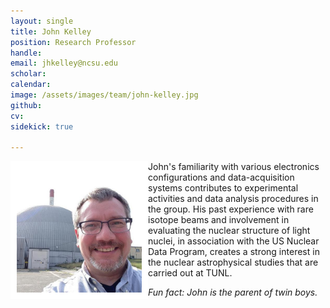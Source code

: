 ```yaml
---
layout: single
title: John Kelley
position: Research Professor
handle: 
email: jhkelley@ncsu.edu
scholar: 
calendar:
image: /assets/images/team/john-kelley.jpg
github: 
cv:
sidekick: true

---
```


<img src="/assets/images/team/john-kelley.jpg" alt="John Kelley" width="200" style="float: left; border: 10px solid #FFF"/>
<!-- ![image-left](/assets/images/team/richard-longland.jpg)  -->
John's familiarity with various electronics configurations and
	    data-acquisition systems contributes to experimental
	    activities and data analysis procedures in the group. His past
	    experience with rare isotope beams and involvement in
	    evaluating the nuclear structure of light nuclei, in
	    association with the US Nuclear Data Program, creates a strong
	    interest in the nuclear astrophysical studies that are carried
	    out at TUNL.  
        
*Fun fact: John is the parent of twin boys.*
